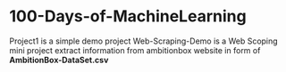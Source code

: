 # 100-Days-of-MachineLearning
Project1 is a simple demo project
Web-Scraping-Demo is a Web Scoping mini project extract  information from ambitionbox website in form of **AmbitionBox-DataSet.csv**
